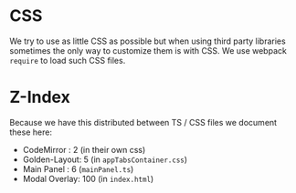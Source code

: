# CSS

We try to use as little CSS as possible but when using third party libraries sometimes the only way to customize them is with CSS. We use webpack `require` to load such CSS files.

# Z-Index
Because we have this distributed between TS / CSS files we document these here:

* CodeMirror : 2 (in their own css)
* Golden-Layout: 5 (in `appTabsContainer.css`)
* Main Panel : 6 (`mainPanel.ts`)
* Modal Overlay: 100 (in `index.html`)
